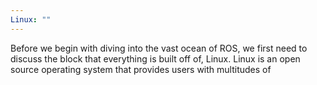 ```yaml
---
Linux: ""
---
```

Before we begin with diving into the vast ocean of ROS, we first need to discuss the block that everything is built off of, Linux. Linux is an open source operating system that provides users with multitudes of 